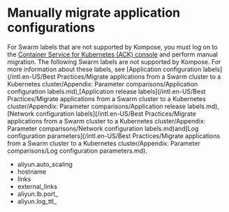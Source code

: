 # Manually migrate application configurations

For Swarm labels that are not supported by Kompose, you must log on to the [Container Service for Kubernetes \(ACK\) console](https://cs.console.aliyun.com) and perform manual migration. The following Swarm labels are not supported by Kompose. For more information about these labels, see [Application configuration labels](/intl.en-US/Best Practices/Migrate applications from a Swarm cluster to a Kubernetes cluster/Appendix: Parameter comparisons/Application configuration labels.md),[Application release labels](/intl.en-US/Best Practices/Migrate applications from a Swarm cluster to a Kubernetes cluster/Appendix: Parameter comparisons/Application release labels.md),[Network configuration labels](/intl.en-US/Best Practices/Migrate applications from a Swarm cluster to a Kubernetes cluster/Appendix: Parameter comparisons/Network configuration labels.md)and[Log configuration parameters](/intl.en-US/Best Practices/Migrate applications from a Swarm cluster to a Kubernetes cluster/Appendix: Parameter comparisons/Log configuration parameters.md).

-   aliyun.auto\_scaling
-   hostname
-   links
-   external\_links
-   aliyun.lb.port\_
-   aliyun.log\_ttl\_

